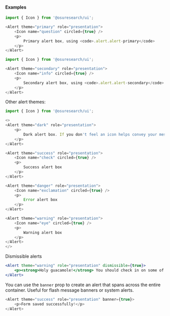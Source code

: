 #### Examples

```js
import { Icon } from '@osuresearch/ui';

<Alert theme="primary" role="presentation">
    <Icon name="question" circled={true} />
    <p>
        Primary alert box, using <code>.alert.alert-primary</code>
    </p>
</Alert>
```

```js
import { Icon } from '@osuresearch/ui';

<Alert theme="secondary" role="presentation">
    <Icon name="info" circled={true} />
    <p>
        Secondary alert box, using <code>.alert.alert-secondary</code>
    </p>
</Alert>
```

Other alert themes:

```js
import { Icon } from '@osuresearch/ui';

<>
<Alert theme="dark" role="presentation">
    <p>
        Dark alert box. If you don't feel an icon helps convey your message, you can leave it out.
    </p>
</Alert>

<Alert theme="success" role="presentation">
    <Icon name="check" circled={true} />
    <p>
        Success alert box
    </p>
</Alert>

<Alert theme="danger" role="presentation">
    <Icon name="exclamation" circled={true} />
    <p>
        Error alert box
    </p>
</Alert>

<Alert theme="warning" role="presentation">
    <Icon name="eye" circled={true} />
    <p>
        Warning alert box
    </p>
</Alert>
</>
```

Dismissible alerts
```jsx
<Alert theme="warning" role="presentation" dismissible={true}>
    <p><strong>Holy guacamole!</strong> You should check in on some of those fields below.</p>
</Alert>
```

You can use the `banner` prop to create an alert that spans across the entire container. Useful for flash message banners or system alerts.

```js
<Alert theme="success" role="presentation" banner={true}>
    <p>Form saved successfully!</p>
</Alert>
```
